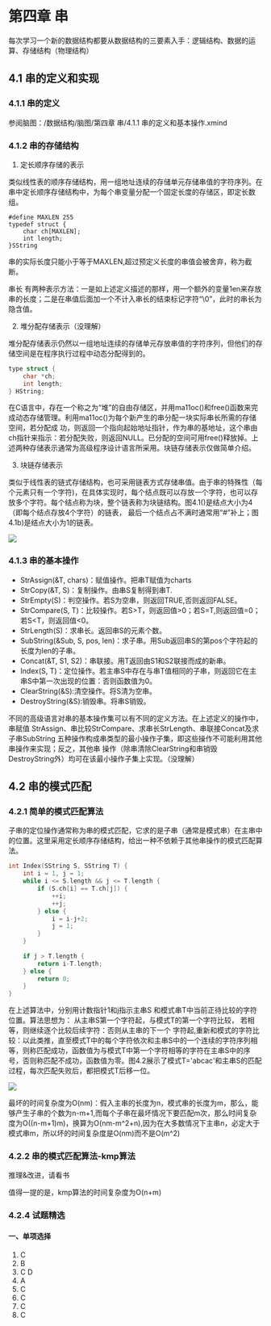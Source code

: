 # 第四章 串

每次学习一个新的数据结构都要从数据结构的三要素入手：逻辑结构、数据的运算、存储结构（物理结构）

## 4.1 串的定义和实现

### 4.1.1 串的定义

参阅脑图：/数据结构/脑图/第四章 串/4.1.1 串的定义和基本操作.xmind

### 4.1.2 串的存储结构

1. 定长顺序存储的表示

类似线性表的顺序存储结构，用一组地址连续的存储单元存储串值的字符序列。在串中定长顺序存储结构中，为每个串变量分配一个固定长度的存储区，即定长数组。

```
#define MAXLEN 255
typedef struct {
    char ch[MAXLEN];
    int length;
}SString
```

串的实际长度只能小于等于MAXLEN,超过预定义长度的串值会被舍弃，称为截断。

串长 有两种表示方法：一是如上述定义描述的那样，用一个额外的变量1en来存放串的长度；二是在串值后面加一个不计入串长的结束标记字符“\0”，此时的串长为隐含值。

2. 堆分配存储表示（没理解）

堆分配存储表示仍然以一组地址连续的存储单元存放串值的字符序列，但他们的存储空间是在程序执行过程中动态分配得到的。

```c
type struct {
    char *ch;
    int length;
} HString;
```

在C语言中，存在一个称之为“堆”的自由存储区，并用ma11oc()和free()函数来完成动态存储管理。利用ma11oc()为每个新产生的串分配一块实际串长所需的存储空间，若分配成 功，则返回一个指向起始地址指针，作为串的基地址，这个串由ch指针来指示：若分配失败，则返回NULL。已分配的空间可用free()释放掉。上述两种存储表示通常为高级程序设计语言所采用。块链存储表示仅做简单介绍。

3. 块链存储表示

类似于线性表的链式存储结构，也可采用链表方式存储串值。由于串的特殊性（每个元素只有一个字符)，在具体实现时，每个结点既可以存放一个字符，也可以存放多个字符。每个结点称为块，整个链表称为块链结构。图4.1()是结点大小为4（即每个结点存放4个字符）的链表， 最后一个结点占不满时通常用“#”补上；图4.1b)是结点大小为1的链表。

![](https://cdn.jsdelivr.net/gh/577961141/static@master/202306131927537.png)

### 4.1.3 串的基本操作

- StrAssign(&T, chars)：赋值操作。把串T赋值为charts
- StrCopy(&T, S)：复制操作。由串S复制得到串T.
- StrEmpty(S)：判空操作。若S为空串，则返回TRUE,否则返回FALSE。
- StrCompare(S, T)：比较操作。若S>T，则返回值>0；若S=T,则返回值=0；若S<T，则返回值<0。
- StrLength(S)：求串长。返回串S的元素个数。
- SubString(&Sub, S, pos, len)：求子串。用Sub返回串S的第pos个字符起的长度为len的子串。
- Concat(&T, S1, S2)：串联接。用T返回由S1和S2联接而成的新串。
- Index(S, T)：定位操作。若主串S中存在与串T值相同的子串，则返回它在主串S中第一次出现的位置：否则函数值为0。
- ClearString(&S):清空操作。将S清为空串。
- DestroyString(&S):销毁串。将串S销毁。

不同的高级语言对串的基本操作集可以有不同的定义方法。在上述定义的操作中，串赋值 StrAssign、串比较StrCompare、求串长StrLength、串联接Concat及求子串SubString 五种操作构成串类型的最小操作子集，即这些操作不可能利用其他串操作来实现；反之，其他串 操作（除串清除ClearString和串销毁DestroyString外）均可在该最小操作子集上实现。（没理解）

## 4.2 串的模式匹配

### 4.2.1 简单的模式匹配算法

子串的定位操作通常称为串的模式匹配，它求的是子串（通常是模式串）在主串中的位置。这里采用定长顺序存储结构，给出一种不依赖于其他串操作的模式匹配算法。

```c
int Index(SString S, SString T) {
    int i = 1, j = 1;
    while i <= S.length && j <= T.length {
        if (S.ch[i] == T.ch[j]) {
            ++i;
            ++j;
        } else {
            i = i-j+2;
            j = 1;
        }
    }
    
    if j > T.length {
        return i-T.length;
    } else {
        return 0;
    }
}
```

在上述算法中，分别用计数指针1和j指示主串S 和模式串T中当前正待比较的字符位置。算法思想为： 从主串S第一个字符起，与模式T的第一个字符比较， 若相等，则继续逐个比较后续字符：否则从主串的下一个 字符起,重新和模式的字符比较：以此类推，直至模式T中的每个字符依次和主串S中的一个连续的字符序列相等，则称匹配成功，函数值为与模式T中第一个字符相等的字符在主串S中的序号，否则称匹配不成功，函数值为零。图4.2展示了模式T='abcac'和主串S的匹配过程，每次匹配失败后，都把模式T后移一位。

![](https://cdn.jsdelivr.net/gh/577961141/static@master/202306140918836.png)


最坏的时间复杂度为O(nm)：假入主串的长度为n，模式串的长度为m，那么，能够产生子串的个数为n-m+1,而每个子串在最坏情况下要匹配m次，那么时间复杂度为O((n-m+1)m)，换算为O(nm-m^2+n),因为在大多数情况下主串n，必定大于模式串m，所以坏的时间复杂度是O(nm)而不是O(m^2)

### 4.2.2 串的模式匹配算法-kmp算法

推理&改进，请看书

值得一提的是，kmp算法的时间复杂度为O(n+m)


### 4.2.4 试题精选

#### 一、单项选择

1. C
2. B
3. C D
4. A
5. C
6. C
7. C
8. C